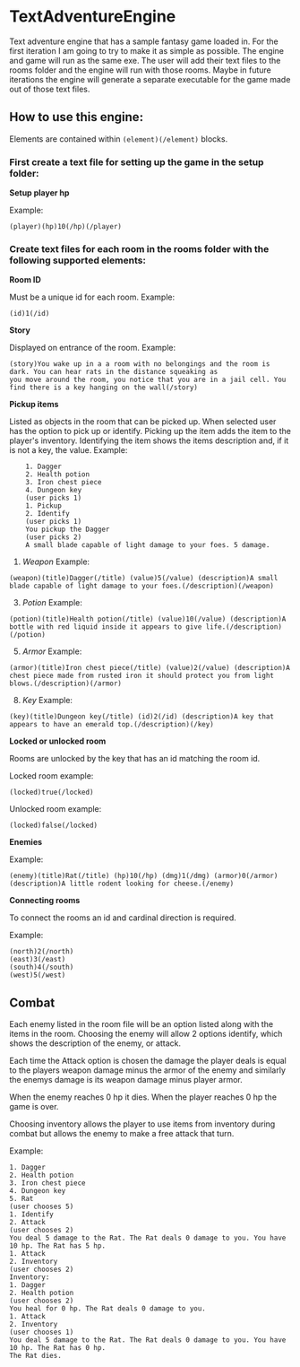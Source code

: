 # TextAdventureEngine
 Text adventure engine that has a sample fantasy game loaded in. For the first iteration I am going to try to make it as simple as possible. The engine and game will run as the same exe.
 The user will add their text files to the rooms folder and the engine will run with those rooms. 
 Maybe in future iterations the engine will generate a separate executable for the game made out of those text files. 
 
 How to use this engine:
 -
Elements are contained within ```(element)(/element)``` blocks.

### First create a text file for setting up the game in the setup folder: 

**Setup player hp**

Example:
```
(player)(hp)10(/hp)(/player)
```

### Create text files for each room in the rooms folder with the following supported elements:

**Room ID**

Must be a unique id for each room. Example:
```
(id)1(/id)
```
**Story**  

Displayed on entrance of the room. Example: 
```
(story)You wake up in a a room with no belongings and the room is dark. You can hear rats in the distance squeaking as
you move around the room, you notice that you are in a jail cell. You find there is a key hanging on the wall(/story)
```

**Pickup items**

Listed as objects in the room that can be picked up. When selected user has the option to pick up or identify. Picking up the item adds the item to the player's inventory. Identifying the item shows the items description and, if it is not a key, the value. 
Example: 
``` 
    1. Dagger
    2. Health potion
    3. Iron chest piece
    4. Dungeon key
    (user picks 1)
    1. Pickup
    2. Identify
    (user picks 1)
    You pickup the Dagger
    (user picks 2)
    A small blade capable of light damage to your foes. 5 damage.
```
    
  

1. *Weapon* Example:
```
(weapon)(title)Dagger(/title) (value)5(/value) (description)A small blade capable of light damage to your foes.(/description)(/weapon)
```

3. *Potion* Example:
```
(potion)(title)Health potion(/title) (value)10(/value) (description)A bottle with red liquid inside it appears to give life.(/description)(/potion)
```

5. *Armor* Example:
```
(armor)(title)Iron chest piece(/title) (value)2(/value) (description)A chest piece made from rusted iron it should protect you from light blows.(/description)(/armor)
```

8. *Key* Example:
```
(key)(title)Dungeon key(/title) (id)2(/id) (description)A key that appears to have an emerald top.(/description)(/key)
```

**Locked or unlocked room**

Rooms are unlocked by the key that has an id matching the room id. 

Locked room example: 
```
(locked)true(/locked)
```
Unlocked room example:
```
(locked)false(/locked)
```

**Enemies**

Example: 
```
(enemy)(title)Rat(/title) (hp)10(/hp) (dmg)1(/dmg) (armor)0(/armor)(description)A little rodent looking for cheese.(/enemy)
```

**Connecting rooms**

To connect the rooms an id and cardinal direction is required.

Example: 
```
(north)2(/north)
(east)3(/east) 
(south)4(/south) 
(west)5(/west)
```

Combat
-
Each enemy listed in the room file will be an option listed along with the items in the room. Choosing the enemy will allow 2 options identify, which shows the description of the enemy, or attack. 

Each time the Attack option is chosen the damage the player deals is equal to the players weapon damage minus the armor of the enemy and similarly the enemys damage is its weapon damage minus player armor. 

When the enemy reaches 0 hp it dies. When the player reaches 0 hp the game is over. 

Choosing inventory allows the player to use items from inventory during combat but allows the enemy to make a free attack that turn.

Example:
```
1. Dagger
2. Health potion
3. Iron chest piece
4. Dungeon key
5. Rat
(user chooses 5)
1. Identify
2. Attack
(user chooses 2)
You deal 5 damage to the Rat. The Rat deals 0 damage to you. You have 10 hp. The Rat has 5 hp.
1. Attack
2. Inventory
(user chooses 2)
Inventory:
1. Dagger
2. Health potion
(user chooses 2)
You heal for 0 hp. The Rat deals 0 damage to you.
1. Attack
2. Inventory
(user chooses 1)
You deal 5 damage to the Rat. The Rat deals 0 damage to you. You have 10 hp. The Rat has 0 hp.
The Rat dies.
```
